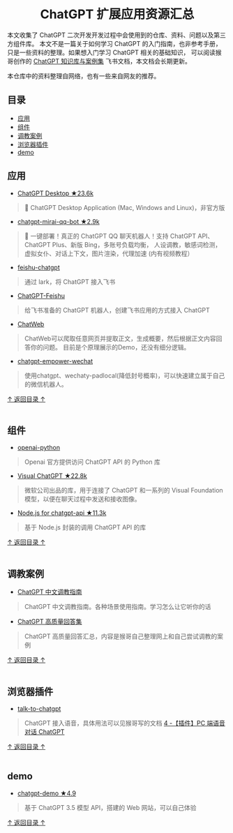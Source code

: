 <h1 align="center">ChatGPT 扩展应用资源汇总</h1>

本文收集了 ChatGPT 二次开发开发过程中会使用到的仓库、资料、问题以及第三方组件库。
本文不是一篇关于如何学习 ChatGPT 的入门指南，也非参考手册，只是一些资料的整理。如果想入门学习 ChatGPT 相关的基础知识，
可以阅读猴哥创作的 [ChatGPT 知识库与案例集](https://l2tszbl819.feishu.cn/docx/SBCKdyN3Co5ayGxkkPfc8nm8nYg) 飞书文档，本文档会长期更新。

本仓库中的资料整理自网络，也有一些来自网友的推荐。


## 目录

- [应用](#应用)
- [组件](#组件)
- [调教案例](#调教案例)
- [浏览器插件](#浏览器插件)
- [demo](#demo)

## 应用

- [ChatGPT Desktop ★23.6k](https://github.com/lencx/ChatGPT)
> 🔮 ChatGPT Desktop Application (Mac, Windows and Linux)，非官方版

- [chatgpt-mirai-qq-bot ★2.9k](https://github.com/lss233/chatgpt-mirai-qq-bot)
> 🚀 一键部署！真正的 ChatGPT QQ 聊天机器人！支持 ChatGPT API、 ChatGPT Plus、新版 Bing，多账号负载均衡，
> 人设调教，敏感词检测，虚拟女仆、对话上下文，图片渲染，代理加速 (内有视频教程）

- [feishu-chatgpt](https://github.com/Leizhenpeng/feishu-chatgpt)
> 通过 lark，将 ChatGPT 接入飞书

- [ChatGPT-Feishu](https://github.com/bestony/ChatGPT-Feishu)
> 给飞书准备的 ChatGPT 机器人，创建飞书应用的方式接入 ChatGPT

- [ChatWeb](https://github.com/SkywalkerDarren/chatWeb) 
> ChatWeb可以爬取任意网页并提取正文，生成概要，然后根据正文内容回答你的问题。 目前是个原理展示的Demo，还没有细分逻辑。

- [chatgpt-empower-wechat](https://github.com/JasonSTong/chatgpt-empower-wechat)
> 使用chatgpt、wechaty-padlocal(降低封号概率)，可以快速建立属于自己的微信机器人。

[↑ 返回目录 ↑](#目录)
<br><br>

## 组件
- [openai-python](https://github.com/openai/openai-python)
> Openai 官方提供访问 ChatGPT API 的 Python 库

- [Visual ChatGPT ★22.8k](https://github.com/microsoft/visual-chatgpt)
> 微软公司出品的库，用于连接了 ChatGPT 和一系列的 Visual Foundation模型，以便在聊天过程中发送和接收图像。

- [Node.js for chatgpt-api ★11.3k](https://github.com/transitive-bullshit/chatgpt-api)
> 基于 Node.js 封装的调用 ChatGPT API 的库

[↑ 返回目录 ↑](#目录)
<br><br>

## 调教案例

- [ChatGPT 中文调教指南](https://github.com/PlexPt/awesome-chatgpt-prompts-zh)
> ChatGPT 中文调教指南。各种场景使用指南。学习怎么让它听你的话

- [ChatGPT 高质量回答集](https://l2tszbl819.feishu.cn/sheets/shtcnUozyuDgJwzT9fQiKtU53wf)
> ChatGPT 高质量回答汇总，内容是猴哥自己整理网上和自己尝试调教的案例

[↑ 返回目录 ↑](#目录)
<br><br>


## 浏览器插件

- [talk-to-chatgpt](https://github.com/C-Nedelcu/talk-to-chatgpt)
> ChatGPT 接入语音，具体用法可以见猴哥写的文档
> [4 -【插件】PC 端语音对话 ChatGPT](https://l2tszbl819.feishu.cn/docx/SBCKdyN3Co5ayGxkkPfc8nm8nYg)

[↑ 返回目录 ↑](#目录)
<br><br>

## demo
- [chatgpt-demo ★4.9](https://github.com/ddiu8081/chatgpt-demo)
> 基于 ChatGPT 3.5 模型 API，搭建的 Web 网站，可以自己体验

[↑ 返回目录 ↑](#目录)